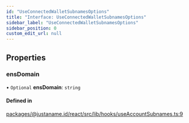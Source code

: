 ```yaml
---
id: "UseConnectedWalletSubnamesOptions"
title: "Interface: UseConnectedWalletSubnamesOptions"
sidebar_label: "UseConnectedWalletSubnamesOptions"
sidebar_position: 0
custom_edit_url: null
---
```


## Properties

### ensDomain

• `Optional` **ensDomain**: `string`

#### Defined in

[packages/@justaname.id/react/src/lib/hooks/useAccountSubnames.ts:9](https://github.com/JustaName-id/JustaName-sdk/blob/f71acf4/packages/@justaname.id/react/src/lib/hooks/useAccountSubnames.ts#L9)
